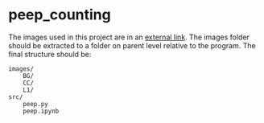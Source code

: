 # peep_counting

The images used in this project are in an [external link](https://drive.google.com/open?id=1dwNBJFFELWqjHncG4zoBxuY25bLC_REl). The images folder should be extracted to a folder on parent level relative to the program. The final structure should be:

```
images/
    BG/
    CC/
    L1/
src/
    peep.py
    peep.ipynb
```
